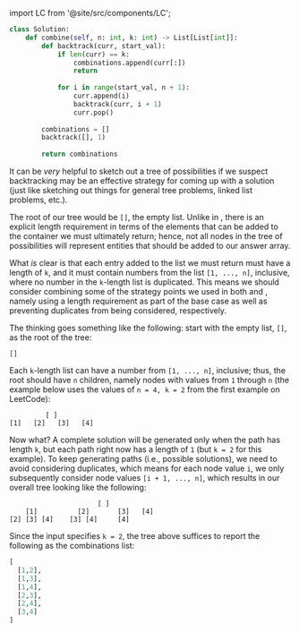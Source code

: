 import LC from '@site/src/components/LC';

```python
class Solution:
    def combine(self, n: int, k: int) -> List[List[int]]:
        def backtrack(curr, start_val):
            if len(curr) == k:
                combinations.append(curr[:])
                return
            
            for i in range(start_val, n + 1):
                curr.append(i)
                backtrack(curr, i + 1)
                curr.pop()
        
        combinations = []
        backtrack([], 1)
        
        return combinations
```

It can be *very* helpful to sketch out a tree of possibilities if we suspect backtracking may be an effective strategy for coming up with a solution (just like sketching out things for general tree problems, linked list problems, etc.).

The root of our tree would be `[]`, the empty list. Unlike in <LC id='78' type='long' ></LC>, there is an explicit length requirement in terms of the elements that can be added to the container we must ultimately return; hence, not all nodes in the tree of possibilities will represent entities that should be added to our answer array.

What *is* clear is that each entry added to the list we must return must have a length of `k`, and it must contain numbers from the list `[1, ..., n]`, inclusive, where no number in the `k`-length list is duplicated. This means we should consider combining some of the strategy points we used in both <LC id='46' type='long' ></LC> and <LC id='78' type='long' ></LC>, namely using a length requirement as part of the base case as well as preventing duplicates from being considered, respectively.

The thinking goes something like the following: start with the empty list, `[]`, as the root of the tree:

```
[]
```

Each `k`-length list can have a number from `[1, ..., n]`, inclusive; thus, the root should have `n` children, namely nodes with values from `1` through `n` (the example below uses the values of `n = 4, k = 2` from the first example on LeetCode):

```
         [ ]
[1]   [2]   [3]   [4]
```

Now what? A complete solution will be generated only when the path has length `k`, but each path right now has a length of `1` (but `k = 2` for this example). To keep generating paths (i.e., possible solutions), we need to avoid considering duplicates, which means for each node value `i`, we only subsequently consider node values `[i + 1, ..., n]`, which results in our overall tree looking like the following:

```
                      [ ]
    [1]          [2]       [3]   [4]
[2] [3] [4]    [3] [4]     [4]
```

Since the input specifies `k = 2`, the tree above suffices to report the following as the combinations list:

```python
[
  [1,2],
  [1,3],
  [1,4],
  [2,3],
  [2,4],
  [3,4]
]
```